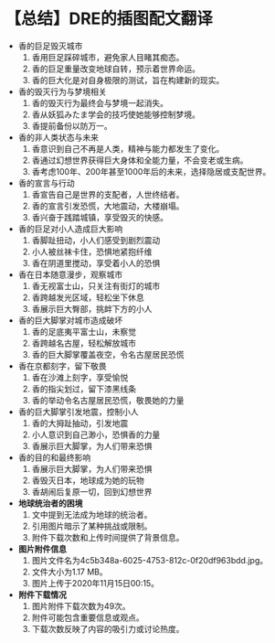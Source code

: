 # 【总结】DRE的插图配文翻译

-   香的巨足毁灭城市
    1.  香用巨足踩碎城市，避免家人目睹其痴态。
    2.  香的巨足重量改变地球自转，预示着世界命运。
    3.  香的巨大化是对自身极限的测试，旨在构建新的现实。
-   香的毁灭行为与梦境相关
    1.  香的毁灭行为最终会与梦境一起消失。
    2.  香从妖狐みたま学会的技巧使她能够控制梦境。
    3.  香提前备份以防万一。
-   香的非人类状态与未来
    1.  香意识到自己不再是人类，精神与能力都发生了变化。
    2.  香通过幻想世界获得巨大身体和全能力量，不会变老或生病。
    3.  香考虑100年、200年甚至1000年后的未来，选择隐居或支配世界。
-   香的宣言与行动
    1.  香宣告自己是世界的支配者，人世终结者。
    2.  香的宣言引发恐慌，大地震动，大楼崩塌。
    3.  香兴奋于践踏城镇，享受毁灭的快感。
-   香的巨足对小人造成巨大影响
    1.  香脚趾扭动，小人们感受到剧烈震动
    2.  小人被丝袜卡住，恐惧地紧抱纤维
    3.  香在阴道里搅动，享受着小人的恐惧
-   香在日本随意漫步，观察城市
    1.  香无视富士山，只关注有街灯的城市
    2.  香跨越发光区域，轻松坐下休息
    3.  香展示巨大臀部，挑衅下方的小人
-   香的巨大脚掌对城市造成破坏
    1.  香的足底夷平富士山，未察觉
    2.  香跨越名古屋，轻松解放城市
    3.  香的巨大脚掌覆盖夜空，令名古屋居民恐慌
-   香在京都刻字，留下敬畏
    1.  香在沙滩上刻字，享受愉悦
    2.  香的指尖划过，留下漆黑线条
    3.  香的举动令名古屋居民恐慌，敬畏她的力量
-   香的巨大脚掌引发地震，控制小人
    1.  香的大拇趾抽动，引发地震
    2.  小人意识到自己渺小，恐惧香的力量
    3.  香展示巨大脚掌，为人们带来恐惧
-   香的目的和最终影响
    1.  香展示巨大脚掌，为人们带来恐惧
    2.  香毁灭日本，地球成为她的玩物
    3.  香胡闹后复原一切，回到幻想世界
-   **地球统治者的困境**
    1.  文中提到无法成为地球的统治者。
    2.  引用图片暗示了某种挑战或限制。
    3.  附件下载次数和上传时间提供了背景信息。
-   **图片附件信息**
    1.  图片文件名为4c5b348a-6025-4753-812c-0f20df963bdd.jpg。
    2.  文件大小为1.17 MB。
    3.  图片上传于2020年11月15日00:15。
-   **附件下载情况**
    1.  图片附件下载次数为49次。
    2.  附件可能包含重要信息或观点。
    3.  下载次数反映了内容的吸引力或讨论热度。